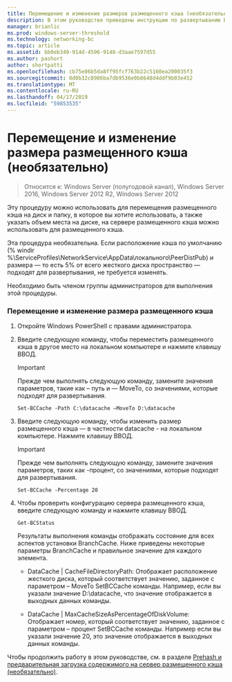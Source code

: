 ```yaml
---
title: Перемещение и изменение размеров размещенного кэша (необязательно)
description: В этом руководстве приведены инструкции по развертыванию BranchCache в режиме размещенного кэша на компьютерах под управлением Windows Server 2016 и Windows 10
manager: brianlic
ms.prod: windows-server-threshold
ms.technology: networking-bc
ms.topic: article
ms.assetid: bb0eb349-914d-4596-9140-d3aae7597d55
ms.author: pashort
author: shortpatti
ms.openlocfilehash: cb75e06b5da8ff95fcf763b22c5160ea200035f3
ms.sourcegitcommit: 0d0b32c8986ba7db9536e0b8648d4ddf9b03e452
ms.translationtype: MT
ms.contentlocale: ru-RU
ms.lasthandoff: 04/17/2019
ms.locfileid: "59853535"
---
```

# <a name="move-and-resize-the-hosted-cache-optional"></a>Перемещение и изменение размера размещенного кэша \(необязательно\)

>Относится к: Windows Server (полугодовой канал), Windows Server 2016, Windows Server 2012 R2, Windows Server 2012

Эту процедуру можно использовать для перемещения размещенного кэша на диск и папку, в которое вы хотите использовать, а также указать объем места на диске, на сервере размещенного кэша можно использовать для размещенного кэша.

Эта процедура необязательна. Если расположение кэша по умолчанию \(% windir %\\ServiceProfiles\\NetworkService\\AppData\\локального\\PeerDistPub\) и размера — то есть 5% от всего жесткого диска пространство — подходят для развертывания, не требуется изменять.

Необходимо быть членом группы администраторов для выполнения этой процедуры.

### <a name="to-move-and-resize-the-hosted-cache"></a>Перемещение и изменение размера размещенного кэша

1. Откройте Windows PowerShell с правами администратора.

2. Введите следующую команду, чтобы переместить размещенного кэша в другое место на локальном компьютере и нажмите клавишу ВВОД.

    > [!IMPORTANT]
    > Прежде чем выполнять следующую команду, замените значения параметров, такие как – путь и — MoveTo, со значениями, которые подходят для развертывания.

    ``` 
    Set-BCCache -Path C:\datacache –MoveTo D:\datacache
    ``` 

3.  Введите следующую команду, чтобы изменить размер размещенного кэша — в частности datacache \- на локальном компьютере. Нажмите клавишу ВВОД.

    > [!IMPORTANT]
    > Прежде чем выполнять следующую команду, замените значения параметров, таких как \-процент, со значениями, которые подходят для развертывания.  

    ``` 
    Set-BCCache -Percentage 20
    ``` 

4.  Чтобы проверить конфигурацию сервера размещенного кэша, введите следующую команду и нажмите клавишу ВВОД.

    ``` 
    Get-BCStatus
    ``` 

    Результаты выполнения команды отображать состояние для всех аспектов установки BranchCache. Ниже приведены некоторые параметры BranchCache и правильное значение для каждого элемента.

    -   DataCache | CacheFileDirectoryPath: Отображает расположение жесткого диска, который соответствует значению, заданное с параметром – MoveTo SetBCCache команды. Например, если вы указали значение D:\\datacache, что значение отображается в выходных данных команды.

    -   DataCache | MaxCacheSizeAsPercentageOfDiskVolume: Отображает номер, который соответствует значению, заданное с параметром – процент SetBCCache команды. Например если вы указали значение 20, это значение отображается в выходных данных команды.

Чтобы продолжить работу в этом руководстве, см. в разделе [Prehash и предварительная загрузка содержимого на сервер размещенного кэша &#40;необязательно&#41;](7-Bc-Prehash-Preload.md).